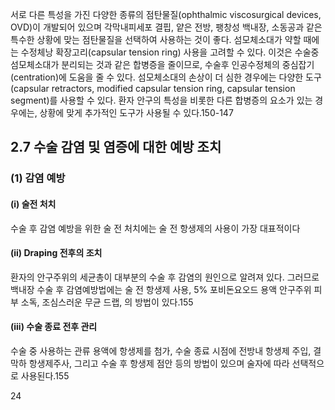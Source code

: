 서로 다른 특성을 가진 다양한 종류의 점탄물질(ophthalmic viscosurgical devices, OVD)이 개발되어 있으며 각막내피세포 결핍, 얕은 전방, 팽창성 백내장, 소동공과 같은 특수한 상황에 맞는 점탄물질을 선택하여 사용하는 것이 좋다. 섬모체소대가 약할 때에는 수정체낭 확장고리(capsular tension ring) 사용을 고려할 수 있다. 이것은 수술중 섬모체소대가 분리되는 것과 같은 합병증을 줄이므로, 수술후 인공수정체의 중심잡기(centration)에 도움을 줄 수 있다. 섬모체소대의 손상이 더 심한 경우에는 다양한 도구(capsular retractors, modified capsular tension ring, capsular tension segment)를 사용할 수 있다. 환자 안구의 특성을 비롯한 다른 합병증의 요소가 있는 경우에는, 상황에 맞게 추가적인 도구가 사용될 수 있다.150-147

## 2.7 수술 감염 및 염증에 대한 예방 조치

### (1) 감염 예방
#### (i) 술전 처치
수술 후 감염 예방을 위한 술 전 처치에는 술 전 항생제의 사용이 가장 대표적이다

#### (ii) Draping 전후의 조치
환자의 안구주위의 세균총이 대부분의 수술 후 감염의 원인으로 알려져 있다. 그러므로 백내장 수술 후 감염예방법에는 술 전 항생제 사용, 5% 포비돈요오드 용액 안구주위 피부 소독, 조심스러운 무균 드랩, 의 방법이 있다.155

#### (iii) 수술 종료 전후 관리
수술 중 사용하는 관류 용액에 항생제를 첨가, 수술 종료 시점에 전방내 항생제 주입, 결막하 항생제주사, 그리고 수술 후 항생제 점안 등의 방법이 있으며 술자에 따라 선택적으로 사용된다.155

<PAGE>24
